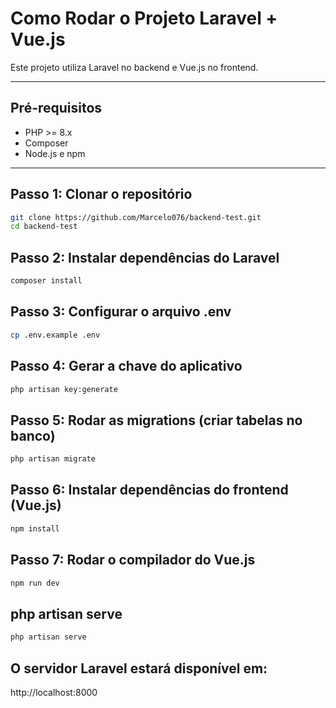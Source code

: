 # Como Rodar o Projeto Laravel + Vue.js

Este projeto utiliza Laravel no backend e Vue.js no frontend.

---

## Pré-requisitos

- PHP >= 8.x
- Composer
- Node.js e npm


---

## Passo 1: Clonar o repositório

```bash
git clone https://github.com/Marcelo076/backend-test.git
cd backend-test
```
## Passo 2: Instalar dependências do Laravel

```bash
composer install
 ```
## Passo 3: Configurar o arquivo .env

```bash
cp .env.example .env
 ```
## Passo 4: Gerar a chave do aplicativo

```bash
php artisan key:generate
 ```
## Passo 5: Rodar as migrations (criar tabelas no banco)

```bash
php artisan migrate
 ```

## Passo 6: Instalar dependências do frontend (Vue.js)

```bash
npm install
 ```
## Passo 7: Rodar o compilador do Vue.js

```bash
npm run dev
 ```
## php artisan serve

```bash
php artisan serve
 ```

##  O servidor Laravel estará disponível em:
http://localhost:8000

